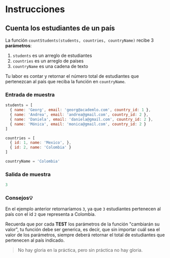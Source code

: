 # Instrucciones

## Cuenta los estudiantes de un país

La función `countStudents(students, countries, countryName)` recibe 3 **parámetros**:

1. `students` es un arreglo de estudiantes
2. `countries` es un arreglo de países
3. `countryName` es una cadena de texto

Tu labor es contar y retornar el número total de estudiantes que pertenezcan al país que reciba la función en `countryName`.

### Entrada de muestra

```javascript
students = [
  { name: 'Georg', email: 'georg@academlo.com', country_id: 1 },
  { name: 'Andrea', email: 'andrea@gmail.com', country_id: 2 },
  { name: 'Daniela', email: 'daniela@gmail.com', country_id: 2 },
  { name: 'Mónica', email: 'monica@gmail.com', country_id: 2 }
]

countries = [
  { id: 1, name: 'Mexico', },
  { id: 2, name: 'Colombia' }
]

countryName = 'Colombia'
```

### Salida de muestra

```javascript
3
```


### Consejos💡
En el ejemplo anterior retornaríamos `3`, ya que `3` estudiantes pertenecen al país con el id `2` que representa a Colombia.

Recuerda que por cada **TEST** los parámetros de la función "cambiarán su valor", tu función debe ser generica, es decir, que sin importar cuál sea el valor de los parámetros, siempre deberá retornar el total de estudiantes que pertenecen al país indicado.

> No hay gloria en la práctica, pero sin práctica no hay gloria. 